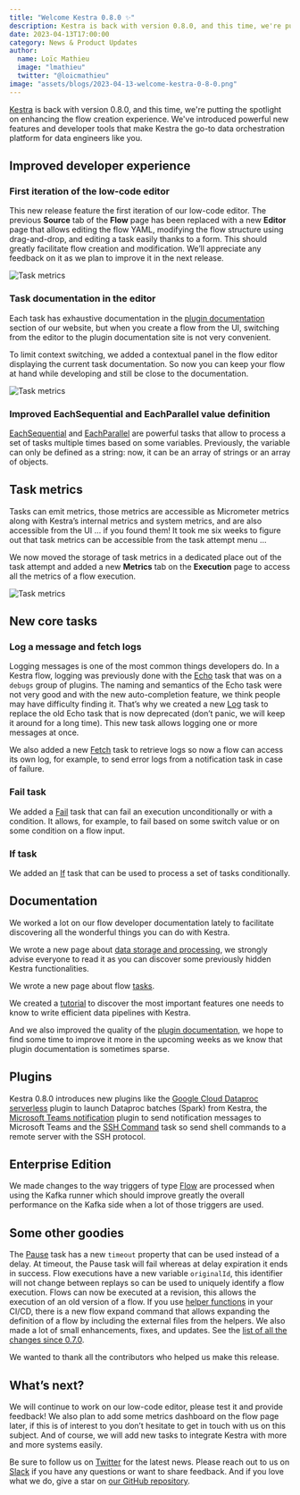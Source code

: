 ```yaml
---
title: "Welcome Kestra 0.8.0 ✨"
description: Kestra is back with version 0.8.0, and this time, we're putting the spotlight on enhancing the flow creation experience. We've introduced powerful new features and developer tools that make Kestra the go-to data orchestration platform for data engineers like you.
date: 2023-04-13T17:00:00
category: News & Product Updates
author:
  name: Loïc Mathieu
  image: "lmathieu"
  twitter: "@loicmathieu"
image: "assets/blogs/2023-04-13-welcome-kestra-0-8-0.png"
---
```


[Kestra](https://github.com/kestra-io/kestra) is back with version 0.8.0, and this time, we're putting the spotlight on enhancing the flow creation experience. We've introduced powerful new features and developer tools that make Kestra the go-to data orchestration platform for data engineers like you.

## Improved developer experience

### First iteration of the low-code editor

This new release feature the first iteration of our low-code editor. The previous **Source** tab of the **Flow** page has been replaced with a new **Editor** page that allows editing the flow YAML, modifying the flow structure using drag-and-drop, and editing a task easily thanks to a form. This should greatly facilitate flow creation and modification. We’ll appreciate any feedback on it as we plan to improve it in the next release.

![Task metrics](assets/blogs/2023-04-13-welcome-kestra-0-8-0/lowcode-releasepost.gif)

### Task documentation in the editor

Each task has exhaustive documentation in the [plugin documentation](/plugins/) section of our website, but when you create a flow from the UI, switching from the editor to the plugin documentation site is not very convenient.

To limit context switching, we added a contextual panel in the flow editor displaying the current task documentation. So now you can keep your flow at hand while developing and still be close to the documentation.

![Task metrics](assets/blogs/2023-04-13-welcome-kestra-0-8-0/doc-in-editor.png)

### Improved EachSequential and EachParallel value definition

[EachSequential](/plugins/core/tasks/flows/io.kestra.plugin.core.flow.EachSequential.html) and [EachParallel](/plugins/core/tasks/flows/io.kestra.plugin.core.flow.EachParallel.html) are powerful tasks that allow to process a set of tasks multiple times based on some variables. Previously, the variable can only be defined as a string: now, it can be an array of strings or an array of objects.

## Task metrics

Tasks can emit metrics, those metrics are accessible as Micrometer metrics along with Kestra’s internal metrics and system metrics, and are also accessible from the UI … if you found them! It took me six weeks to figure out that task metrics can be accessible from the task attempt menu …

We now moved the storage of task metrics in a dedicated place out of the task attempt and added a new **Metrics** tab on the **Execution** page to access all the metrics of a flow execution.

![Task metrics](assets/blogs/2023-04-13-welcome-kestra-0-8-0/flow-metrics.png)

## New core tasks

### Log a message and fetch logs

Logging messages is one of the most common things developers do. In a Kestra flow, logging was previously done with the [Echo](/plugins/core/tasks/debugs/io.kestra.plugin.core.debug.Echo.html) task that was on a `debugs` group of plugins. The naming and semantics of the Echo task were not very good and with the new auto-completion feature, we think people may have difficulty finding it.
That’s why we created a new [Log](/plugins/core/tasks/log/io.kestra.plugin.core.log.Log.html) task to replace the old Echo task that is now deprecated (don’t panic, we will keep it around for a long time). This new task allows logging one or more messages at once.

We also added a new [Fetch](/plugins/core/tasks/log/io.kestra.plugin.core.log.Fetch.html) task to retrieve logs so now a flow can access its own log, for example, to send error logs from a notification task in case of failure.

### Fail task

We added a [Fail](/plugins/core/tasks/executions/io.kestra.plugin.core.execution.Fail.html) task that can fail an execution unconditionally or with a condition. It allows, for example, to fail based on some switch value or on some condition on a flow input.

### If task

We added an [If](/plugins/core/tasks/flows/io.kestra.plugin.core.flow.If.html) task that can be used to process a set of tasks conditionally.

## Documentation

We worked a lot on our flow developer documentation lately to facilitate discovering all the wonderful things you can do with Kestra.

We wrote a new page about [data storage and processing](https://kestra.io/docs/developer-guide/storage/), we strongly advise everyone to read it as you can discover some previously hidden Kestra functionalities.

We wrote a new page about flow [tasks](https://kestra.io/docs/developer-guide/tasks/).

We created a [tutorial](https://kestra.io/docs/tutorial/) to discover the most important features one needs to know to write efficient data pipelines with Kestra.

And we also improved the quality of the [plugin documentation](/plugins/), we hope to find some time to improve it more in the upcoming weeks as we know that plugin documentation is sometimes sparse.


## Plugins

Kestra 0.8.0 introduces new plugins like the  [Google Cloud Dataproc serverless](/plugins/plugin-gcp/#dataproc) plugin to launch Dataproc batches (Spark) from Kestra, the [Microsoft Teams notification](/plugins/plugin-notifications/#teams) plugin to send notification messages to Microsoft Teams and the [SSH Command](/plugins/plugin-fs/ssh/io.kestra.plugin.fs.ssh.Command.html) task so send shell commands to a remote server with the SSH protocol.

## Enterprise Edition

We made changes to the way triggers of type [Flow](https://kestra.io/docs/developer-guide/triggers/flow.html) are processed when using the Kafka runner which should improve greatly the overall performance on the Kafka side when a lot of those triggers are used.


## Some other goodies

The [Pause](/plugins/core/tasks/flows/io.kestra.plugin.core.flow.Pause.html) task has a new `timeout` property that can be used instead of a delay. At timeout, the Pause task will fail whereas at delay expiration it ends in success.
Flow executions have a new variable `originalId`, this identifier will not change between replays so can be used to uniquely identify a flow execution.
Flows can now be executed at a revision, this allows the execution of an old version of a flow.
If you use [helper functions](https://kestra.io/docs/developer-guide/cicd/helpers/) in your CI/CD, there is a new flow expand command that allows expanding the definition of a flow by including the external files from the helpers.
We also made a lot of small enhancements, fixes, and updates. See the [list of all the changes since 0.7.0](https://github.com/kestra-io/kestra/compare/v0.7.0...0.8.0).

We wanted to thank all the contributors who helped us make this release.


## What’s next?

We will continue to work on our low-code editor, please test it and provide feedback! We also plan to add some metrics dashboard on the flow page later, if this is of interest to you don’t hesitate to get in touch with us on this subject. And of course, we will add new tasks to integrate Kestra with more and more systems easily.

Be sure to follow us on [Twitter](https://twitter.com/kestra_io) for the latest news. Please reach out to us on [Slack](https://kestra.io/slack) if you have any questions or want to share feedback. And if you love what we do, give a star on [our GitHub repository](https://github.com/kestra-io/kestra).
